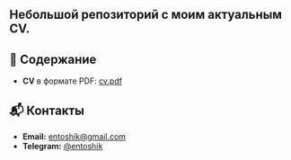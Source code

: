 ## Небольшой репозиторий с моим актуальным CV.

## 📄 Содержание

- **CV** в формате PDF: [cv.pdf](andreevaCV.pdf)


## 📬 Контакты

- **Email:** [entoshik@gmail.com](mailto:entoshik@gmail.com)  
- **Telegram:** [@entoshik](https://t.me/entoshik)

  

